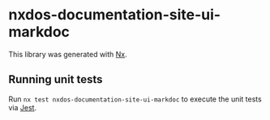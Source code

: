 # nxdos-documentation-site-ui-markdoc

This library was generated with [Nx](https://nx.dev).

## Running unit tests

Run `nx test nxdos-documentation-site-ui-markdoc` to execute the unit tests via [Jest](https://jestjs.io).
